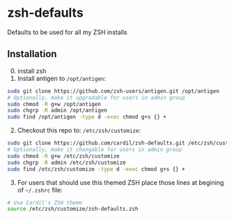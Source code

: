 # zsh-defaults
Defaults to be used for all my ZSH installs

## Installation

0. install zsh
1. Install antigen to `/opt/antigen`:
```bash
sudo git clone https://github.com/zsh-users/antigen.git /opt/antigen
# Optionally, make it upgradable for users in admin group
sudo chmod -R g+w /opt/antigen
sudo chgrp -R admin /opt/antigen
sudo find /opt/antigen -type d -exec chmod g+s {} +
```
2. Checkout this repo to: `/etc/zsh/customize`:
```bash
sudo git clone https://github.com/cardil/zsh-defaults.git /etc/zsh/customize
# Optionally, make it changable for users in admin group
sudo chmod -R g+w /etc/zsh/customize
sudo chgrp -R admin /etc/zsh/customize
sudo find /etc/zsh/customize -type d -exec chmod g+s {} +
```
3. For users that should use this themed ZSH place those lines at begining of `~/.zshrc` file:

```bash
# Use Cardil's ZSH theme
source /etc/zsh/customize/zsh-defaults.zsh
```
